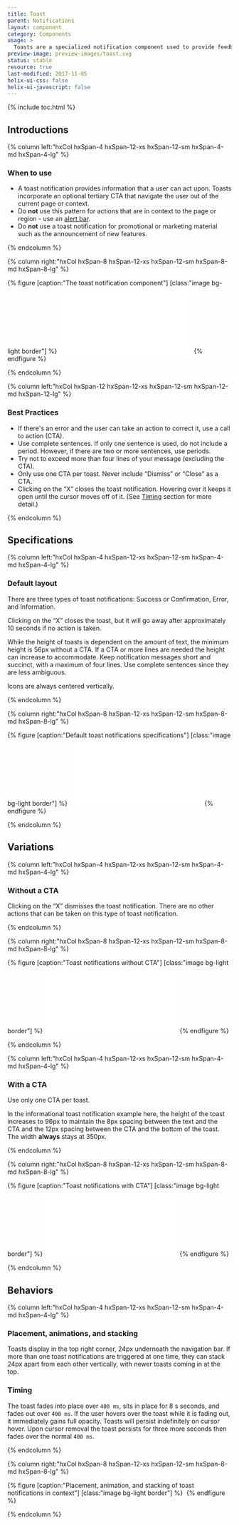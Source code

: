 ```yaml
---
title: Toast
parent: Notifications
layout: component
category: Components
usage: >
  Toasts are a specialized notification component used to provide feedback on the status of an actions taking place in the background. Toasts are meant to be ephemeral and capture users attention by having the highest Z-index of all components.
preview-image: preview-images/toast.svg
status: stable
resource: true
last-modified: 2017-11-05
helix-ui-css: false
helix-ui-javascript: false
---
```


{% include toc.html %}

<section class="static-section" markdown="1">

## Introductions

<div class="hxRow" markdown="1">

{% column left:"hxCol hxSpan-4 hxSpan-12-xs hxSpan-12-sm hxSpan-4-md hxSpan-4-lg" %}

### When to use

- A toast notification provides information that a user can act upon. Toasts incorporate an optional tertiary CTA that navigate the user out of the current page or context.
- Do **not** use this pattern for actions that are in context to the page or region - use an [alert bar]({{site.baseurl}}/components/alert-bar.html).
- Do **not** use a toast notification for promotional or marketing material such as the announcement of new features.

{% endcolumn %}

{% column right:"hxCol hxSpan-8 hxSpan-12-xs hxSpan-12-sm hxSpan-8-md hxSpan-8-lg" %}

{% figure [caption:"The toast notification component"] [class:"image bg-light border"] %}
<embed src="{{site.baseurl}}/assets/images/components/notifications/toasts/toast-hero.svg"/>
{% endfigure %}

{% endcolumn %}

</div>

</section>

<section class="static-section" markdown="1">

<div class="hxRow" markdown="1">

{% column left:"hxCol hxSpan-12 hxSpan-12-xs hxSpan-12-sm hxSpan-12-md hxSpan-12-lg" %}

### Best Practices

- If there's an error and the user can take an action to correct it, use a call to action (CTA).
- Use complete sentences. If only one sentence is used, do not include a period. However, if there are two or more sentences, use periods.
- Try not to exceed more than four lines of your message (excluding the CTA).
- Only use one CTA per toast. Never include “Dismiss” or “Close” as a CTA.
- Clicking on the “X” closes the toast notification. Hovering over it keeps it open until the cursor moves off of it. (See [Timing]({{page.url}}#timing) section for more detail.)

{% endcolumn %}

</div>

</section>

<section class="static-section" markdown="1">

## Specifications

<div class="hxRow" markdown="1">

{% column left:"hxCol hxSpan-4 hxSpan-12-xs hxSpan-12-sm hxSpan-4-md hxSpan-4-lg" %}

### Default layout

There are three types of toast notifications: Success or Confirmation, Error, and Information.

Clicking on the “X” closes the toast, but it will go away after approximately 10 seconds if no action is taken.

While the height of toasts is dependent on the amount of text, the minimum height is 56px without a CTA. If a CTA or more lines are needed the height can increase to accommodate. Keep notification messages short and succinct, with a maximum of four lines. Use complete sentences since they are less ambiguous.

Icons are always centered vertically.

{% endcolumn %}

{% column right:"hxCol hxSpan-8 hxSpan-12-xs hxSpan-12-sm hxSpan-8-md hxSpan-8-lg" %}

{% figure [caption:"Default toast notifications specifications"] [class:"image bg-light border"] %}
<embed src="{{site.baseurl}}/assets/images/components/notifications/toasts/toast-specifications.svg"/>
{% endfigure %}

{% endcolumn %}

</div>

</section>

<section class="static-section" markdown="1">

## Variations

<div class="hxRow" markdown="1">

{% column left:"hxCol hxSpan-4 hxSpan-12-xs hxSpan-12-sm hxSpan-4-md hxSpan-4-lg" %}

### Without a CTA

Clicking on the “X” dismisses the toast notification. There are no other actions that can be taken on this type of toast notification.

{% endcolumn %}

{% column right:"hxCol hxSpan-8 hxSpan-12-xs hxSpan-12-sm hxSpan-8-md hxSpan-8-lg" %}

{% figure [caption:"Toast notifications without CTA"] [class:"image bg-light border"] %}
<embed src="{{site.baseurl}}/assets/images/components/notifications/toasts/toast-wo-cta.svg"/>
{% endfigure %}

{% endcolumn %}

</div>

</section>

<section class="static-section" markdown="1">

<div class="hxRow" markdown="1">

{% column left:"hxCol hxSpan-4 hxSpan-12-xs hxSpan-12-sm hxSpan-4-md hxSpan-4-lg" %}

### With a CTA

Use only one CTA per toast.

In the informational toast notification example here, the height of the toast increases to 96px to maintain the 8px spacing between the text and the CTA and the 12px spacing between the CTA and the bottom of the toast. The width **always** stays at 350px.

{% endcolumn %}

{% column right:"hxCol hxSpan-8 hxSpan-12-xs hxSpan-12-sm hxSpan-8-md hxSpan-8-lg" %}

{% figure [caption:"Toast notifications with CTA"] [class:"image bg-light border"] %}
<embed src="{{site.baseurl}}/assets/images/components/notifications/toasts/toast-w-cta.svg"/>
{% endfigure %}

{% endcolumn %}

</div>

</section>

<section class="static-section" markdown="1">

## Behaviors

<div class="hxRow" markdown="1">

{% column left:"hxCol hxSpan-4 hxSpan-12-xs hxSpan-12-sm hxSpan-4-md hxSpan-4-lg" %}

### Placement, animations, and stacking

Toasts display in the top right corner, 24px underneath the navigation bar. If more than one toast notifications are triggered at one time, they can stack 24px apart from each other vertically, with newer toasts coming in at the top.

### Timing

The toast fades into place over `400 ms`, sits in place for 8 s seconds, and fades out over `400 ms`. If the user hovers over the toast while it is fading out, it immediately gains full opacity. Toasts will persist indefinitely on cursor hover. Upon cursor removal the toast persists for three more seconds then fades over the normal `400 ms`.

{% endcolumn %}

{% column right:"hxCol hxSpan-8 hxSpan-12-xs hxSpan-12-sm hxSpan-8-md hxSpan-8-lg" %}

{% figure [caption:"Placement, animation, and stacking of toast notifications in context"] [class:"image bg-light border"] %}
<embed src="{{site.baseurl}}/assets/images/components/notifications/toasts/toast-behaviors.png"/>
{% endfigure %}

{% endcolumn %}

</div>

</section>
